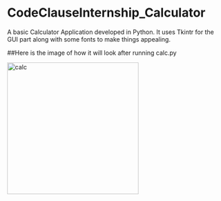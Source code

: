# CodeClauseInternship_Calculator
A basic Calculator Application developed in Python. It uses Tkintr for the GUI part along with some fonts to make things appealing.


##Here is the image of how it will look after running calc.py


<img width="304" alt="calc" src="https://github.com/ssingh2003/CodeClauseInternship_Calculator/assets/50519977/0d757f21-86ef-4d25-a505-327617ae3e91">

